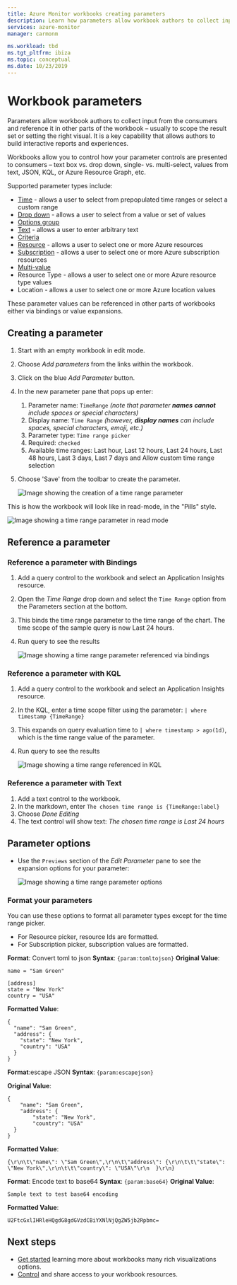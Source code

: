 ```yaml
---
title: Azure Monitor workbooks creating parameters
description: Learn how parameters allow workbook authors to collect input from the consumers and reference it in other parts of the workbook.
services: azure-monitor
manager: carmonm

ms.workload: tbd
ms.tgt_pltfrm: ibiza
ms.topic: conceptual
ms.date: 10/23/2019
---
```


# Workbook parameters

Parameters allow workbook authors to collect input from the consumers and reference it in other parts of the workbook – usually to scope the result set or setting the right visual. It is a key capability that allows authors to build interactive reports and experiences. 

Workbooks allow you to control how your parameter controls are presented to consumers – text box vs. drop down, single- vs. multi-select, values from text, JSON, KQL, or Azure Resource Graph, etc.  

Supported parameter types include:
* [Time](workbooks-time.md) - allows a user to select from prepopulated time ranges or select a custom range
* [Drop down](workbooks-dropdowns.md) - allows a user to select from a value or set of values
* [Options group](workbooks-options-group.md)
* [Text](workbooks-text.md) - allows a user to enter arbitrary text
* [Criteria](workbooks-criteria.md)
* [Resource](workbooks-resources.md) - allows a user to select one or more Azure resources
* [Subscription](workbooks-resources.md) - allows a user to select one or more Azure subscription resources
* [Multi-value](workbooks-multi-value.md)
* Resource Type - allows a user to select one or more Azure resource type values
* Location - allows a user to select one or more Azure location values

These parameter values can be referenced in other parts of workbooks either via bindings or value expansions.

## Creating a parameter
1. Start with an empty workbook in edit mode.
2. Choose _Add parameters_ from the links within the workbook.
3. Click on the blue _Add Parameter_ button.
4. In the new parameter pane that pops up enter:
    1. Parameter name: `TimeRange` *(note that parameter __names__ **cannot** include spaces or special characters)*
    2. Display name: `Time Range`  *(however, __display names__ can include spaces, special characters, emoji, etc.)*
    2. Parameter type: `Time range picker`
    3. Required: `checked`
    4. Available time ranges: Last hour, Last 12 hours, Last 24 hours, Last 48 hours, Last 3 days, Last 7 days and Allow custom time range selection
5. Choose 'Save' from the toolbar to create the parameter.

   ![Image showing the creation of a time range parameter](./media/workbooks-parameters/time-settings.png)

This is how the workbook will look like in read-mode, in the "Pills" style.

   ![Image showing a time range parameter in read mode](./media/workbooks-parameters/parameters-time.png)

## Reference a parameter
### Reference a parameter with Bindings
1. Add a query control to the workbook and select an Application Insights resource.
2. Open the _Time Range_ drop down and select the `Time Range` option from the Parameters section at the bottom.
3. This binds the time range parameter to the time range of the chart. The time scope of the sample query is now Last 24 hours.
4. Run query to see the results

    ![Image showing a time range parameter referenced via bindings](./media/workbooks-parameters/time-binding.png)

### Reference a parameter with KQL
1. Add a query control to the workbook and select an Application Insights resource.
2. In the KQL, enter a time scope filter using the parameter: `| where timestamp {TimeRange}`
3. This expands on query evaluation time to `| where timestamp > ago(1d)`, which is the time range value of the parameter.
4. Run query to see the results

    ![Image showing a time range referenced in KQL](./media/workbooks-parameters/time-in-code.png)

### Reference a parameter with Text 
1. Add a text control to the workbook.
2. In the markdown, enter `The chosen time range is {TimeRange:label}`
3. Choose _Done Editing_
4. The text control will show text: _The chosen time range is Last 24 hours_

## Parameter options
 - Use the `Previews` section of the _Edit Parameter_ pane to see the expansion options for your parameter:

   ![Image showing a time range parameter options](./media/workbooks-parameters/time-previews.png)


### Format your parameters 

You can use these options to format all parameter types except for the time range picker.

- For Resource picker, resource Ids are formatted.
- For Subscription picker, subscription values are formatted.

**Format**: Convert toml to json
**Syntax**: `{param:tomltojson}`
**Original Value**: 

```
name = "Sam Green"

[address]
state = "New York"
country = "USA"
```

**Formatted Value**:

```
{
  "name": "Sam Green",
  "address": {
    "state": "New York",
    "country": "USA"
  }
}
```
**Format**:escape JSON
**Syntax**: `{param:escapejson}`

**Original Value**: 

```
{
	"name": "Sam Green",
	"address": {
		"state": "New York",
		"country": "USA"
  }
}
```

**Formatted Value**:

```
{\r\n\t\"name\": \"Sam Green\",\r\n\t\"address\": {\r\n\t\t\"state\": \"New York\",\r\n\t\t\"country\": \"USA\"\r\n  }\r\n}
```

**Format**: Encode text to base64
**Syntax**: `{param:base64}`
**Original Value**: 

```
Sample text to test base64 encoding
```

**Formatted Value**:

```
U2FtcGxlIHRleHQgdG8gdGVzdCBiYXNlNjQgZW5jb2Rpbmc=
```
## Next steps

* [Get started](./workbooks-overview.md#visualizations) learning more about workbooks many rich visualizations options.
* [Control](./workbooks-access-control.md) and share access to your workbook resources.